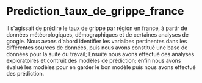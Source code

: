# Prediction_taux_de_grippe_france
il s'agissait de prédire le taux de grippe par région en france, à partir de données météorologiques, démographiques et de certaines analyses de google.
Nous avons d'abord identifier les varialbes pertinentes dans les différentes sources de données, puis nous avons constitué une base de données pour la suite du travail;
Ensuite nous avons effectué des analyses exploratoires et contruit des modèles de prédiction; enfin nous avons évalué les modèles pour en garder le bon modèle puis nous
avons effectué des prédiction.
